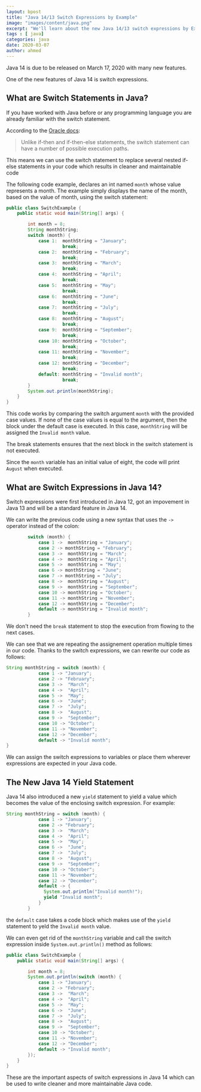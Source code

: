 ```yaml
---
layout: bpost
title: "Java 14/13 Switch Expressions by Example"
image: "images/content/java.png"
excerpt: "We'll learn about the new Java 14/13 switch expressions by Example" 
tags : [ java]
categories: java
date: 2020-03-07
author: ahmed
---
```


Java 14 is due to be released on March 17, 2020 with many new features.

One of the new features of Java 14 is switch expressions.

## What are Switch Statements in Java?

If you have worked with Java before or any programming language you are already familiar with the switch statement.

According to the [Oracle docs](https://docs.oracle.com/javase/tutorial/java/nutsandbolts/switch.html):

>Unlike if-then and if-then-else statements, the switch statement can have a number of possible execution paths. 

This means we can use the switch statement to replace several nested if-else statements in your code which results in cleaner and maintainable code  

The following code example, declares an int named `month` whose value represents a month. The example simply displays the name of the month, based on the value of month, using the switch statement:

```java
public class SwitchExample {
    public static void main(String[] args) {

        int month = 8;
        String monthString;
        switch (month) {
            case 1:  monthString = "January";
                     break;
            case 2:  monthString = "February";
                     break;
            case 3:  monthString = "March";
                     break;
            case 4:  monthString = "April";
                     break;
            case 5:  monthString = "May";
                     break;
            case 6:  monthString = "June";
                     break;
            case 7:  monthString = "July";
                     break;
            case 8:  monthString = "August";
                     break;
            case 9:  monthString = "September";
                     break;
            case 10: monthString = "October";
                     break;
            case 11: monthString = "November";
                     break;
            case 12: monthString = "December";
                     break;
            default: monthString = "Invalid month";
                     break;
        }
        System.out.println(monthString);
    }
}
```

This code works by comparing the switch argument `month` with the provided case values. If none of the case values is equal to the argument, then the block under the default case is executed. In this case, `monthString` will be assigned the `Invalid month` value.

The break statements ensures that the next block in the switch statement is not executed.

Since the `month` variable has an initial value of eight, the code will print `August` when executed.

## What are Switch Expressions in Java 14?

Switch expressions were first introduced in Java 12, got an impovement in Java 13 and will be a standard feature in Java 14.

We can write the previous code using a new syntax that uses the `->` operator instead of the colon:

```java
        switch (month) {
            case 1 ->  monthString = "January";
            case 2 -> monthString = "February";
            case 3 ->  monthString = "March";
            case 4 ->  monthString = "April";
            case 5 ->  monthString = "May";
            case 6 -> monthString = "June";
            case 7 -> monthString = "July";
            case 8 ->  monthString = "August";
            case 9 ->  monthString = "September";
            case 10 -> monthString = "October";
            case 11 -> monthString = "November";
            case 12 -> monthString = "December";
            default -> monthString = "Invalid month";
        }
```

We don't need the `break` statement to stop the execution from flowing to the next cases.

We can see that we are repeating the assignement operation multiple times in our code. Thanks to the switch expressions, we can rewrite our code as follows:

```java
String monthString = switch (month) {
            case 1 -> "January";
            case 2 -> "February";
            case 3 ->  "March";
            case 4 ->  "April";
            case 5 ->  "May";
            case 6 ->  "June";
            case 7 ->  "July";
            case 8 ->  "August";
            case 9 ->  "September";
            case 10 -> "October";
            case 11 -> "November";
            case 12 -> "December";
            default -> "Invalid month";
}        
```

We can assign the switch expressions to variables or place them wherever expressions are expected in your Java code.

## The New Java 14 Yield Statement

Java 14 also introduced a new `yield` statement to yield a value which becomes the value of the enclosing switch expression. For example:


```java
String monthString = switch (month) {
            case 1 -> "January";
            case 2 -> "February";
            case 3 ->  "March";
            case 4 ->  "April";
            case 5 ->  "May";
            case 6 ->  "June";
            case 7 ->  "July";
            case 8 ->  "August";
            case 9 ->  "September";
            case 10 -> "October";
            case 11 -> "November";
            case 12 -> "December";
            default -> {
              System.out.println("Invalid month!");
              yield "Invalid month";
            }
        }        
```

the `default` case takes a code block which makes use of the `yield` statement to yeld the `Invalid month` value. 

We can even get rid of the `monthString` variable and call the switch expression inside `System.out.println()` method as follows:

```java
public class SwitchExample {
    public static void main(String[] args) {

        int month = 8;
        System.out.println(switch (month) {
            case 1 -> "January";
            case 2 -> "February";
            case 3 ->  "March";
            case 4 ->  "April";
            case 5 ->  "May";
            case 6 ->  "June";
            case 7 ->  "July";
            case 8 ->  "August";
            case 9 ->  "September";
            case 10 -> "October";
            case 11 -> "November";
            case 12 -> "December";
            default -> "Invalid month";        
        });
    }
}
```

These are the important aspects of switch expressions in Java 14 which can be used to write cleaner and more maintainable Java code. 
